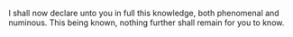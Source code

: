 I shall now declare unto you in full this knowledge, both phenomenal and numinous. This being known, nothing further shall remain for you to know.